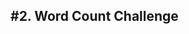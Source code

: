 <h2>#2. Word Count Challenge</h2>
<img src="/public/images/website.png "alt="website image"  width="100%" height="0vh"/>
